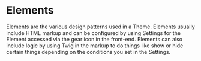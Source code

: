 # Elements

Elements are the various design patterns used in a Theme. Elements usually include HTML markup and can be configured by using Settings for the Element accessed via the gear icon in the front-end. Elements can also include logic by using Twig in the markup to do things like show or hide certain things depending on the conditions you set in the Settings.
